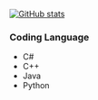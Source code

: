 [![GitHub stats](https://github-readme-stats.vercel.app/api?username=Lightczx)](https://github.com/Lightczx)
### Coding Language
* C#
* C++
* Java
* Python
